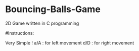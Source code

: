 # Bouncing-Balls-Game
2D Game written in C programming

#Instructions:

Very Simple !
a/A : for left movement
d/D : for right movement
